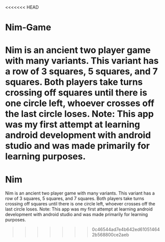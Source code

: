 <<<<<<< HEAD
# Nim-Game
Nim is an ancient two player game with many variants. This variant has a row of 3 squares, 5 squares, and 7 squares. Both players take turns crossing off squares until there is one circle left, whoever crosses off the last circle loses. Note: This app was my first attempt at learning android development with android studio and was made primarily for learning purposes.
=======
# Nim
Nim is an ancient two player game with many variants. This variant has a row of 3 squares, 5 squares, and 7 squares. Both players take turns crossing off squares until there is one circle left, whoever crosses off the last circle loses. 
Note: This app was my first attempt at learning android development with android studio and was made primarily for learning purposes.
>>>>>>> 0c46544ad7e4b642ed610514642b568800ce2aeb
